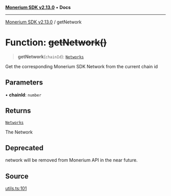[**Monerium SDK v2.13.0**](../README.md) • **Docs**

---

[Monerium SDK v2.13.0](../README.md) / getNetwork

# Function: ~~getNetwork()~~

> **getNetwork**(`chainId`): [`Networks`](../type-aliases/Networks.md)

Get the corresponding Monerium SDK Network from the current chain id

## Parameters

• **chainId**: `number`

## Returns

[`Networks`](../type-aliases/Networks.md)

The Network

## Deprecated

network will be removed from Monerium API in the near future.

## Source

[utils.ts:101](https://github.com/monerium/js-monorepo/blob/4397cd6d6b171e9f3bbb7c9a2278e6782b814c1a/packages/sdk/src/utils.ts#L101)
